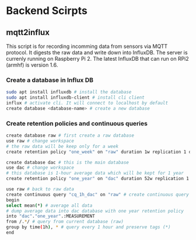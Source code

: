 # Backend Scirpts

## mqtt2influx

This script is for recording incomming data from sensors via MQTT protocol.
It digests the raw data and write down into InfluxDB.
The server is currenly running on Raspberry Pi 2.
The latest InfluxDB that can run on RPi2 (armhf) is version 1.6.

### Create a database in Influx DB

```bash
sudo apt install influxdb # install the database
sudo apt install influxdb-client # install cli client
influx # activate cli. It will connect to localhost by default
create database <database-name> # create a new database
```

### Create retention policies and continuous queries

```bash
create database raw # first create a raw database
use raw # change workspace
# the raw data will be keep only for a week
create retention policy "one_week" on "raw" duration 1w replication 1 default

create database dac # this is the main database
use dac # change workspace
# this database is 1-hour average data which will be kept for 1 year
create retention policy "one_year" on "dac" duration 52w replication 1 default

use raw # back to raw data
create continuous query "cq_1h_dac" on "raw" # create continuous query 
begin
select mean(*) # average all data 
# dump average data into dac database with one year retention policy
into "dac"."one_year".:MEASUREMENT 
from /.*/ # query from current database (raw)
group by time(1h), * # query every 1 hour and preserve tags (*)
end
```